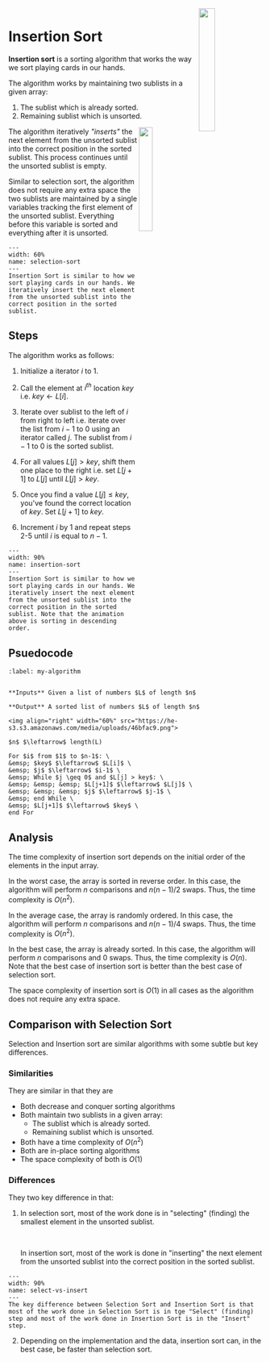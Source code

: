 
<img src="https://upload.wikimedia.org/wikipedia/commons/2/24/Sorting_insertion_sort_anim.gif" align="right" width="25%">

# Insertion Sort

**Insertion sort** is a sorting algorithm that works the way we sort playing cards in our hands. 

The algorithm works by maintaining two sublists in a given array:

1. The sublist which is already sorted.
2. Remaining sublist which is unsorted.

<img width="23%" align="right" src="https://upload.wikimedia.org/wikipedia/commons/2/25/Insertion_sort_animation.gif">

The algorithm iteratively _"inserts"_ the next element from the unsorted sublist into the correct position in the sorted sublist. This process continues until the unsorted sublist is empty.

Similar to selection sort, the algorithm does not require any extra space the two sublists are maintained by a single variables tracking the first element of the unsorted sublist. Everything before this variable is sorted and everything after it is unsorted.


```{figure} https://miro.medium.com/v2/resize:fit:1102/1*qc-KD7DII1K097jnvOWqsg.gif
---
width: 60%
name: selection-sort
---
Insertion Sort is similar to how we sort playing cards in our hands. We iteratively insert the next element from the unsorted sublist into the correct position in the sorted sublist. 
```


## Steps 

The algorithm works as follows:

1. Initialize a iterator $i$ to $1$.

2. Call the element at $i^{th}$ location $key$ i.e. $key \leftarrow L[i]$.

3. Iterate over sublist to the left of $i$ from right to left i.e. iterate over the list from $i-1$ to $0$ using an iterator called $j$. The sublist from $i-1$ to $0$ is the sorted sublist.

4. For all values $L[j] > key$, shift them one place to the right i.e. set $L[j+1]$ to $L[j]$ until $L[j] > key$.

5. Once you find a value $L[j] \leq key$, you've found the correct location of $key$. Set $L[j+1]$ to $key$.

6. Increment $i$ by $1$ and repeat steps 2-5 until $i$ is equal to $n-1$.

``` {figure} https://miro.medium.com/v2/resize:fit:1280/1*jdXtqXw0EQVpqdZZoGnwsQ.gif
---
width: 90%
name: insertion-sort
---
Insertion Sort is similar to how we sort playing cards in our hands. We iteratively insert the next element from the unsorted sublist into the correct position in the sorted sublist. Note that the animation above is sorting in descending order.
```


## Psuedocode

```{prf:algorithm} Insertion Sort Algorithm
:label: my-algorithm


**Inputs** Given a list of numbers $L$ of length $n$

**Output** A sorted list of numbers $L$ of length $n$

<img align="right" width="60%" src="https://he-s3.s3.amazonaws.com/media/uploads/46bfac9.png">

$n$ $\leftarrow$ length(L)

For $i$ from $1$ to $n-1$: \
&emsp; $key$ $\leftarrow$ $L[i]$ \
&emsp; $j$ $\leftarrow$ $i-1$ \
&emsp; While $j \geq 0$ and $L[j] > key$: \
&emsp; &emsp; &emsp; $L[j+1]$ $\leftarrow$ $L[j]$ \
&emsp; &emsp; &emsp; $j$ $\leftarrow$ $j-1$ \
&emsp; end While \
&emsp; $L[j+1]$ $\leftarrow$ $key$ \
end For

``` 


## Analysis

The time complexity of insertion sort depends on the initial order of the elements in the input array. 

In the worst case, the array is sorted in reverse order. In this case, the algorithm will perform $n$ comparisons and $n(n-1)/2$ swaps. Thus, the time complexity is $O(n^2)$.

In the average case, the array is randomly ordered. In this case, the algorithm will perform $n$ comparisons and $n(n-1)/4$ swaps. Thus, the time complexity is $O(n^2)$.

In the best case, the array is already sorted. In this case, the algorithm will perform $n$ comparisons and $0$ swaps. Thus, the time complexity is $O(n)$. Note that the best case of insertion sort is better than the best case of selection sort.

The space complexity of insertion sort is $O(1)$ in all cases as the algorithm does not require any extra space.

## Comparison with Selection Sort

Selection and Insertion sort are similar algorithms with some subtle but key differences. 

### Similarities

They are similar in that they are

* Both decrease and conquer sorting algorithms
* Both maintain two sublists in a given array: 
    * The sublist which is already sorted.
    * Remaining sublist which is unsorted.
* Both have a time complexity of $O(n^2)$
* Both are in-place sorting algorithms 
* The space complexity of both is $O(1)$

### Differences 

They two key difference in that:

1. In selection sort, most of the work done is in "selecting" (finding) the smallest element in the unsorted sublist. 

    <br/>
    
    In insertion sort, most of the work is done in "inserting" the next element from the unsorted sublist into the correct position in the sorted sublist.

```{figure} ../assets/select_vs_insert.png
---
width: 90%
name: select-vs-insert
---
The key difference between Selection Sort and Insertion Sort is that most of the work done in Selection Sort is in tge "Select" (finding) step and most of the work done in Insertion Sort is in the "Insert" step. 
```

2. Depending on the implementation and the data, insertion sort can, in the best case, be faster than selection sort. 

